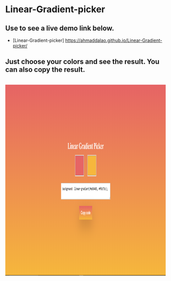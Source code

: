 
# Linear-Gradient-picker

## Use to see a live demo link below.

- [Linear-Gradient-picker] https://ahmaddalao.github.io/Linear-Gradient-picker/




## Just choose your colors and see the result. You can also copy the result.



<br>
    <img src="https://raw.githubusercontent.com/AhmadDalao/Linear-Gradient-picker/master/img/color-picker.png" height="600" width="1200"/>
<br>

